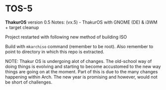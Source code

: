 # TOS-5

<b>ThakurOS</b> version 0.5
Notes: (vx.5) - ThakurOS with GNOME (DE) & i3WM + target cleanup

Project restarted with following new method of building ISO

Build with <code>mkarchiso</code> command (remember to be root). Also remember to point to directory in which this repo is extracted.


NOTE: Thakur OS is undergoing alot of changes. The old-school way of doing things is evolving and starting to become accustomed to the new way things are going on at the moment. Part of this is due to the many changes happening within Arch. The new year is promising and however, would not be short of challenges.
